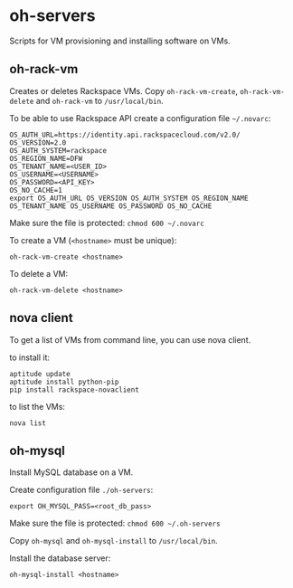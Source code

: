 # oh-servers

Scripts for VM provisioning and installing software on VMs.

## oh-rack-vm

Creates or deletes Rackspace VMs. Copy `oh-rack-vm-create`, `oh-rack-vm-delete` and
`oh-rack-vm` to `/usr/local/bin`.

To be able to use Rackspace API create a configuration file `~/.novarc`:

    OS_AUTH_URL=https://identity.api.rackspacecloud.com/v2.0/
    OS_VERSION=2.0
    OS_AUTH_SYSTEM=rackspace
    OS_REGION_NAME=DFW
    OS_TENANT_NAME=<USER_ID>
    OS_USERNAME=<USERNAME>
    OS_PASSWORD=<API_KEY>
    OS_NO_CACHE=1
    export OS_AUTH_URL OS_VERSION OS_AUTH_SYSTEM OS_REGION_NAME OS_TENANT_NAME OS_USERNAME OS_PASSWORD OS_NO_CACHE

Make sure the file is protected: `chmod 600 ~/.novarc`

To create a VM (`<hostname>` must be unique):

    oh-rack-vm-create <hostname>

To delete a VM:

    oh-rack-vm-delete <hostname>

## nova client

To get a list of VMs from command line, you can use nova client.

to install it:

    aptitude update
    aptitude install python-pip
    pip install rackspace-novaclient

to list the VMs:

    nova list

## oh-mysql

Install MySQL database on a VM.

Create configuration file `./oh-servers`:

    export OH_MYSQL_PASS=<root_db_pass>

Make sure the file is protected: `chmod 600 ~/.oh-servers`

Copy `oh-mysql` and `oh-mysql-install` to `/usr/local/bin`.

Install the database server:

    oh-mysql-install <hostname>
